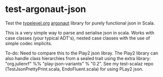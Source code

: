 test-argonaut-json
==================

Test the [typelevel.org](http://typelevel.org/) [argonaut](http://argonaut.io/) library for purely functional json in Scala.

This is a very simple way to parse and serialise json in scala. Works with case classes (your typical ADT's), nested case classes with the use of simple codec implicits.

To-do: Need to compare this to the Play2 json libray. The Play2 library can also handle class hierarchies from a sealed trait using the extra library: "org.julienrf" %% "play-json-variants" % "0.2".
See my test-scalaz repo (TestJsonPrettyPrint.scala, EndoFluent.scala) for using PLay2 json.
